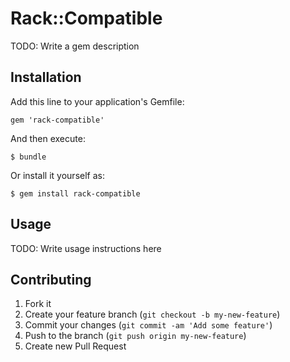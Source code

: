 # Rack::Compatible

TODO: Write a gem description

## Installation

Add this line to your application's Gemfile:

    gem 'rack-compatible'

And then execute:

    $ bundle

Or install it yourself as:

    $ gem install rack-compatible

## Usage

TODO: Write usage instructions here

## Contributing

1. Fork it
2. Create your feature branch (`git checkout -b my-new-feature`)
3. Commit your changes (`git commit -am 'Add some feature'`)
4. Push to the branch (`git push origin my-new-feature`)
5. Create new Pull Request
